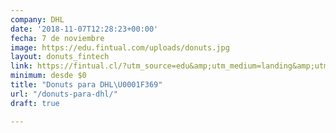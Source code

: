 ```yaml
---
company: DHL
date: '2018-11-07T12:28:23+00:00'
fecha: 7 de noviembre
image: https://edu.fintual.com/uploads/donuts.jpg
layout: donuts_fintech
link: https://fintual.cl/?utm_source=edu&amp;utm_medium=landing&amp;utm_campaign=pizzas
minimum: desde $0
title: "Donuts para DHL\U0001F369"
url: "/donuts-para-dhl/"
draft: true

---
```

